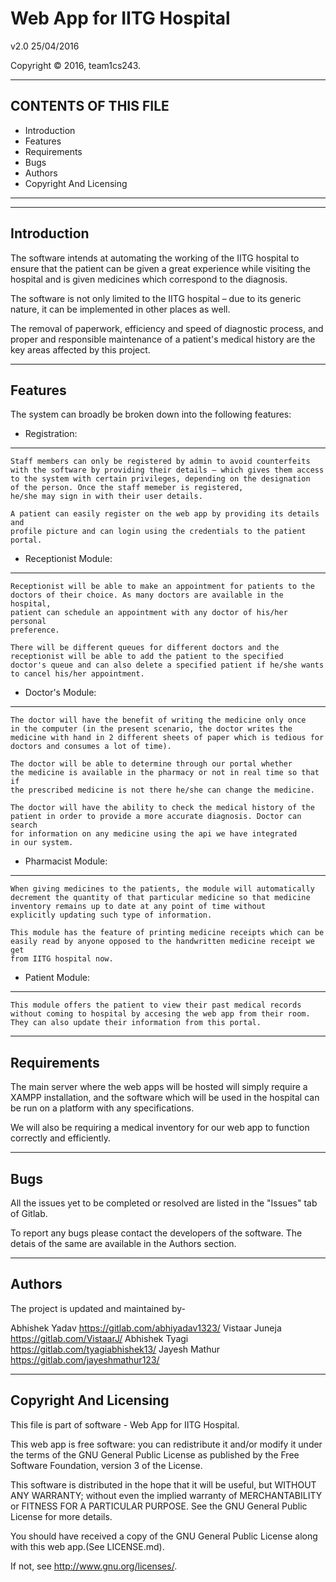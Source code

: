 # Web App for IITG Hospital

v2.0 25/04/2016

Copyright © 2016, team1cs243.



--------------------------------------------------------------------------------

CONTENTS OF THIS FILE
---------------------
   
 * Introduction
 * Features
 * Requirements
 * Bugs
 * Authors
 * Copyright And Licensing
 
--------------------------------------------------------------------------------
--------------------------------------------------------------------------------

Introduction
------------

The software intends at automating the working of the IITG hospital to
ensure that the patient can be given a great experience while visiting the
hospital and is given medicines which correspond to the diagnosis.

The software is not only limited to the IITG hospital – due to its generic
nature, it can be implemented in other places as well.

The removal of paperwork, efficiency and speed of diagnostic process,
and proper and responsible maintenance of a patient's medical history are
the key areas affected by this project.

--------------------------------------------------------------------------------

Features
--------

The system can broadly be broken down into the following features:

  * Registration:
  ---------------

    Staff members can only be registered by admin to avoid counterfeits
    with the software by providing their details – which gives them access 
    to the system with certain privileges, depending on the designation 
    of the person. Once the staff memeber is registered, 
    he/she may sign in with their user details.
    
    A patient can easily register on the web app by providing its details and
    profile picture and can login using the credentials to the patient portal.

  * Receptionist Module:
  ----------------------

    Receptionist will be able to make an appointment for patients to the
    doctors of their choice. As many doctors are available in the hospital,
    patient can schedule an appointment with any doctor of his/her personal
    preference.
    
    There will be different queues for different doctors and the
    receptionist will be able to add the patient to the specified
    doctor's queue and can also delete a specified patient if he/she wants 
    to cancel his/her appointment.

  * Doctor's Module:
  ------------------

    The doctor will have the benefit of writing the medicine only once
    in the computer (in the present scenario, the doctor writes the
    medicine with hand in 2 different sheets of paper which is tedious for
    doctors and consumes a lot of time).
    
    The doctor will be able to determine through our portal whether
    the medicine is available in the pharmacy or not in real time so that if
    the prescribed medicine is not there he/she can change the medicine.
    
    The doctor will have the ability to check the medical history of the
    patient in order to provide a more accurate diagnosis. Doctor can search 
    for information on any medicine using the api we have integrated 
    in our system.


  * Pharmacist Module:
  --------------------
    
    When giving medicines to the patients, the module will automatically
    decrement the quantity of that particular medicine so that medicine 
    inventory remains up to date at any point of time without 
    explicitly updating such type of information.
    
    This module has the feature of printing medicine receipts which can be
    easily read by anyone opposed to the handwritten medicine receipt we get
    from IITG hospital now.
    
    
  * Patient Module:
  --------------------
    
    This module offers the patient to view their past medical records 
    without coming to hospital by accesing the web app from their room.
    They can also update their information from this portal.

--------------------------------------------------------------------------------

Requirements
------------

The main server where the web apps will be hosted will simply require a
XAMPP installation, and the software which will be used in the hospital
can be run on a platform with any specifications.

We will also be requiring a medical inventory for our web app to function 
correctly and efficiently.

--------------------------------------------------------------------------------

Bugs
----

All the issues yet to be completed or resolved are listed in the "Issues"
tab of Gitlab.

To report any bugs please contact the developers of the software.
The detais of the same are available in the Authors section.

--------------------------------------------------------------------------------

Authors
-------

The project is updated and maintained by-

Abhishek Yadav https://gitlab.com/abhiyadav1323/
Vistaar Juneja https://gitlab.com/VistaarJ/
Abhishek Tyagi https://gitlab.com/tyagiabhishek13/
Jayesh Mathur https://gitlab.com/jayeshmathur123/

--------------------------------------------------------------------------------

Copyright And Licensing
-----------------------

This file is part of software - Web App for IITG Hospital.

This web app is free software: you can redistribute it and/or modify
it under the terms of the GNU General Public License as published by
the Free Software Foundation, version 3 of the License.

This software is distributed in the hope that it will be useful,
but WITHOUT ANY WARRANTY; without even the implied warranty of
MERCHANTABILITY or FITNESS FOR A PARTICULAR PURPOSE.  See the
GNU General Public License for more details.

You should have received a copy of the GNU General Public License
along with this web app.(See LICENSE.md).

If not, see <http://www.gnu.org/licenses/>.


